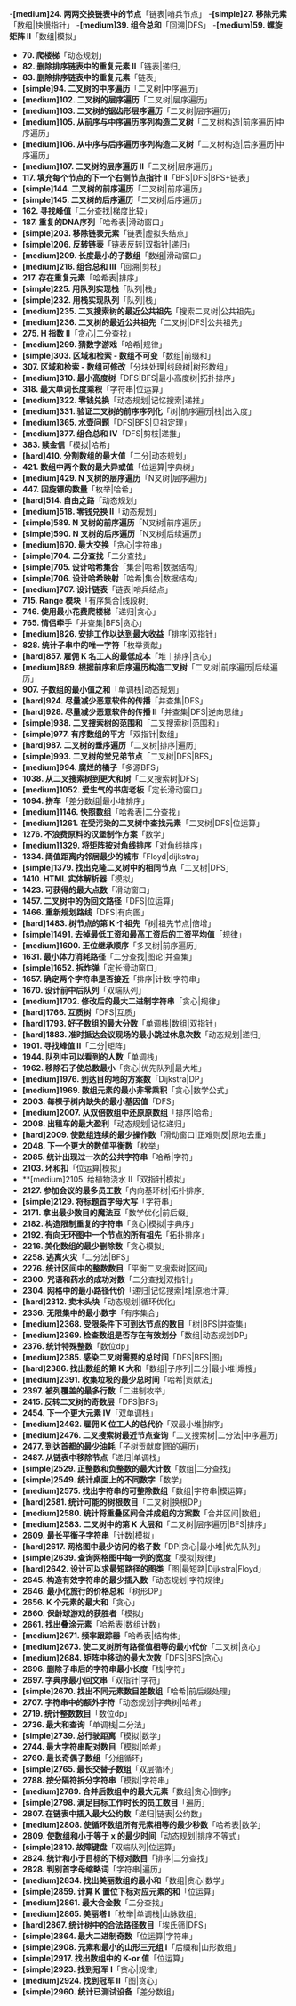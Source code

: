 -**[medium]24. 两两交换链表中的节点**「链表|哨兵节点」
-**[simple]27. 移除元素**「数组|快慢指针」
-**[medium]39. 组合总和**「回溯|DFS」
-**[medium]59. 螺旋矩阵 II**「数组|模拟」

- **70. 爬楼梯**「动态规划」
- **82. 删除排序链表中的重复元素 II**「链表|递归」
- **83. 删除排序链表中的重复元素**「链表」
- **[simple]94. 二叉树的中序遍历**「二叉树|中序遍历」
- **[medium]102. 二叉树的层序遍历**「二叉树|层序遍历」
- **[medium]103. 二叉树的锯齿形层序遍历**「二叉树|层序遍历」
- **[medium]105. 从前序与中序遍历序列构造二叉树**「二叉树构造|前序遍历|中序遍历」
- **[medium]106. 从中序与后序遍历序列构造二叉树**「二叉树构造|后序遍历|中序遍历」
- **[medium]107. 二叉树的层序遍历 II**「二叉树|层序遍历」
- **117. 填充每个节点的下一个右侧节点指针 II**「BFS|DFS|BFS+链表」
- **[simple]144. 二叉树的前序遍历**「二叉树|前序遍历」
- **[simple]145. 二叉树的后序遍历**「二叉树|后序遍历」
- **162. 寻找峰值**「二分查找|梯度比较」
- **187. 重复的DNA序列**「哈希表|滑动窗口」
- **[simple]203. 移除链表元素**「链表|虚拟头结点」
- **[simple]206. 反转链表**「链表反转|双指针|递归」
- **[medium]209. 长度最小的子数组**「数组|滑动窗口」
- **[medium]216. 组合总和 III**「回溯|剪枝」
- **217. 存在重复元素**「哈希表|排序」
- **[simple]225. 用队列实现栈**「队列|栈」
- **[simple]232. 用栈实现队列**「队列|栈」
- **[medium]235. 二叉搜索树的最近公共祖先**「搜索二叉树|公共祖先」
- **[medium]236. 二叉树的最近公共祖先**「二叉树|DFS|公共祖先」
- **275. H 指数 II**「贪心|二分查找」
- **[medium]299. 猜数字游戏**「哈希|规律」
- **[simple]303. 区域和检索 - 数组不可变**「数组|前缀和」
- **307. 区域和检索 - 数组可修改**「分块处理|线段树|树形数组」
- **[medium]310. 最小高度树**「DFS|BFS|最小高度树|拓扑排序」
- **318. 最大单词长度乘积**「字符串|位运算」
- **[medium]322. 零钱兑换**「动态规划|记忆搜索|递推」
- **[medium]331. 验证二叉树的前序序列化**「树|前序遍历|栈|出入度」
- **[medium]365. 水壶问题**「DFS|BFS|贝祖定理」
- **[medium]377. 组合总和 Ⅳ**「DFS|剪枝|递推」
- **383. 赎金信**「模拟|哈希」
- **[hard]410. 分割数组的最大值**「二分|动态规划」
- **421. 数组中两个数的最大异或值**「位运算|字典树」
- **[medium]429. N 叉树的层序遍历**「N叉树|层序遍历」
- **447. 回旋镖的数量**「枚举|哈希」
- **[hard]514. 自由之路**「动态规划」
- **[medium]518. 零钱兑换 II**「动态规划」
- **[simple]589. N 叉树的前序遍历**「N叉树|前序遍历」
- **[simple]590. N 叉树的后序遍历**「N叉树|后续遍历」
- **[medium]670. 最大交换**「贪心|字符串」
- **[simple]704. 二分查找**「二分查找」
- **[simple]705. 设计哈希集合**「集合|哈希|数据结构」
- **[simple]706. 设计哈希映射**「哈希|集合|数据结构」
- **[medium]707. 设计链表**「链表|哨兵结点」
- **715. Range 模块**「有序集合|线段树」
- **746. 使用最小花费爬楼梯**「递归|贪心」
- **765. 情侣牵手**「并查集|BFS|贪心」
- **[medium]826. 安排工作以达到最大收益**「排序|双指针」
- **828. 统计子串中的唯一字符**「枚举贡献」
- **[hard]857. 雇佣 K 名工人的最低成本**「堆｜排序|贪心」
- **[medium]889. 根据前序和后序遍历构造二叉树**「二叉树|前序遍历|后续遍历」
- **907. 子数组的最小值之和**「单调栈|动态规划」
- **[hard]924. 尽量减少恶意软件的传播**「并查集|DFS」
- **[hard]928. 尽量减少恶意软件的传播 II**「并查集|DFS|逆向思维」
- **[simple]938. 二叉搜索树的范围和**「二叉搜索树|范围和」
- **[simple]977. 有序数组的平方**「双指针|数组」
- **[hard]987. 二叉树的垂序遍历**「二叉树|排序|遍历」
- **[simple]993. 二叉树的堂兄弟节点**「二叉树|DFS|BFS」
- **[medium]994. 腐烂的橘子**「多源BFS」
- **1038. 从二叉搜索树到更大和树**「二叉搜索树|DFS」
- **[medium]1052. 爱生气的书店老板**「定长滑动窗口」
- **1094. 拼车**「差分数组|最小堆排序」
- **[medium]1146. 快照数组**「哈希表|二分查找」
- **[medium]1261. 在受污染的二叉树中查找元素**「二叉树|DFS|位运算」
- **1276. 不浪费原料的汉堡制作方案**「数学」
- **[medium]1329. 将矩阵按对角线排序**「对角线排序」
- **1334. 阈值距离内邻居最少的城市**「Floyd|dijkstra」
- **[simple]1379. 找出克隆二叉树中的相同节点**「二叉树|DFS」
- **1410. HTML 实体解析器**「模拟」
- **1423. 可获得的最大点数**「滑动窗口」
- **1457. 二叉树中的伪回文路径**「DFS|位运算」
- **1466. 重新规划路线**「DFS|有向图」
- **[hard]1483. 树节点的第 K 个祖先**「树|祖先节点|倍增」
- **[simple]1491. 去掉最低工资和最高工资后的工资平均值**「规律」
- **[medium]1600. 王位继承顺序**「多叉树|前序遍历」
- **1631. 最小体力消耗路径**「二分查找|图论|并查集」
- **[simple]1652. 拆炸弹**「定长滑动窗口」
- **1657. 确定两个字符串是否接近**「排序|计数|字符串」
- **1670. 设计前中后队列**「双端队列」
- **[medium]1702. 修改后的最大二进制字符串**「贪心|规律」
- **[hard]1766. 互质树**「DFS|互质」
- **[hard]1793. 好子数组的最大分数**「单调栈|数组|双指针」
- **[hard]1883. 准时抵达会议现场的最小跳过休息次数**「动态规划|递归」
- **1901. 寻找峰值 II**「二分|矩阵」
- **1944. 队列中可以看到的人数**「单调栈」
- **1962. 移除石子使总数最小**「贪心|优先队列|最大堆」
- **[medium]1976. 到达目的地的方案数**「Dijkstra|DP」
- **[medium]1969. 数组元素的最小非零乘积**「贪心|数学公式」
- **2003. 每棵子树内缺失的最小基因值**「DFS」
- **[medium]2007. 从双倍数组中还原原数组**「排序|哈希」
- **2008. 出租车的最大盈利**「动态规划|记忆递归」
- **[hard]2009. 使数组连续的最少操作数**「滑动窗口|正难则反|原地去重」
- **2048. 下一个更大的数值平衡数**「枚举」
- **2085. 统计出现过一次的公共字符串**「哈希|字符」
- **2103. 环和扣**「位运算|模拟」
- **[medium]2105. 给植物浇水 II「双指针|模拟」
- **2127. 参加会议的最多员工数**「内向基环树|拓扑排序」
- **[simple]2129. 将标题首字母大写**「字符串」
- **2171. 拿出最少数目的魔法豆**「数学优化|前后缀」
- **2182. 构造限制重复的字符串**「贪心|模拟|字典序」
- **2192. 有向无环图中一个节点的所有祖先**「拓扑排序」
- **2216. 美化数组的最少删除数**「贪心模拟」
- **2258. 逃离火灾**「二分法|BFS」
- **2276. 统计区间中的整数数目**「平衡二叉搜索树|区间」
- **2300. 咒语和药水的成功对数**「二分查找|双指针」
- **2304. 网格中的最小路径代价**「递归|记忆搜索|堆|原地计算」
- **[hard]2312. 卖木头块**「动态规划|循环优化」
- **2336. 无限集中的最小数字**「有序集合」
- **[medium]2368. 受限条件下可到达节点的数目**「树|BFS|并查集」
- **[medium]2369. 检查数组是否存在有效划分**「数组|动态规划DP」
- **2376. 统计特殊整数**「数位dp」
- **[medium]2385. 感染二叉树需要的总时间**「DFS|BFS|图」
- **[hard]2386. 找出数组的第 K 大和**「数组|子序列|二分|最小堆|爆搜」
- **[medium]2391. 收集垃圾的最少总时间**「哈希|贡献法」
- **2397. 被列覆盖的最多行数**「二进制枚举」
- **2415. 反转二叉树的奇数层**「DFS|BFS」
- **2454. 下一个更大元素 IV**「双单调栈」
- **[medium]2462. 雇佣 K 位工人的总代价**「双最小堆|排序」
- **[medium]2476. 二叉搜索树最近节点查询**「二叉搜索树|二分法|中序遍历」
- **2477. 到达首都的最少油耗**「子树贡献度|图的遍历」
- **2487. 从链表中移除节点**「递归|单调栈」
- **[simple]2529. 正整数和负整数的最大计数**「数组|二分查找」
- **[simple]2549. 统计桌面上的不同数字**「数学」
- **[medium]2575. 找出字符串的可整除数组**「数组|字符串|模运算」
- **[hard]2581. 统计可能的树根数目**「二叉树|换根DP」
- **[medium]2580. 统计将重叠区间合并成组的方案数**「合并区间|数组」
- **[medium]2583. 二叉树中的第 K 大层和**「二叉树|层序遍历|BFS|排序」
- **2609. 最长平衡子字符串**「计数|模拟」
- **[hard]2617. 网格图中最少访问的格子数**「DP|贪心|最小堆|优先队列」
- **[simple]2639. 查询网格图中每一列的宽度**「模拟|规律」
- **[hard]2642. 设计可以求最短路径的图类**「图|最短路|Dijkstra|Floyd」
- **2645. 构造有效字符串的最少插入数**「动态规划|字符规律」
- **2646. 最小化旅行的价格总和**「树形DP」
- **2656. K 个元素的最大和**「贪心」
- **2660. 保龄球游戏的获胜者**「模拟」
- **2661. 找出叠涂元素**「哈希表|数组计数」
- **[medium]2671. 频率跟踪器**「哈希表|结构体」
- **[medium]2673. 使二叉树所有路径值相等的最小代价**「二叉树|贪心」
- **[medium]2684. 矩阵中移动的最大次数**「DFS|BFS|贪心」
- **2696. 删除子串后的字符串最小长度**「栈|字符」
- **2697. 字典序最小回文串**「双指针|字符」
- **[simple]2670. 找出不同元素数目差数组**「哈希|前后缀处理」
- **2707. 字符串中的额外字符**「动态规划|字典树|哈希」
- **2719. 统计整数数目**「数位dp」
- **2736. 最大和查询**「单调栈|二分法」
- **[simple]2739. 总行驶距离**「模拟|数学」
- **2744. 最大字符串配对数目**「模拟|哈希」
- **2760. 最长奇偶子数组**「分组循环」
- **[simple]2765. 最长交替子数组**「双层循环」
- **2788. 按分隔符拆分字符串**「模拟|字符串」
- **[medium]2789. 合并后数组中的最大元素**「数组|贪心|倒序」
- **[simple]2798. 满足目标工作时长的员工数目**「遍历」
- **2807. 在链表中插入最大公约数**「递归|链表|公约数」
- **[medium]2808. 使循环数组所有元素相等的最少秒数**「哈希表|数学」
- **2809. 使数组和小于等于 x 的最少时间**「动态规划|排序不等式」
- **[simple]2810. 故障键盘**「双端队列|位运算」
- **2824. 统计和小于目标的下标对数目**「排序|二分查找」
- **2828. 判别首字母缩略词**「字符串|遍历」
- **[medium]2834. 找出美丽数组的最小和**「数组|贪心|数学」
- **[simple]2859. 计算 K 置位下标对应元素的和**「位运算」
- **[medium]2861. 最大合金数**「二分查找」
- **[medium]2865. 美丽塔 I**「枚举|单调栈|山脉数组」
- **[hard]2867. 统计树中的合法路径数目**「埃氏筛|DFS」
- **[simple]2864. 最大二进制奇数**「位运算|字符串」
- **[simple]2908. 元素和最小的山形三元组 I**「后缀和|山形数组」
- **[simple]2917. 找出数组中的 K-or 值**「位运算」
- **[simple]2923. 找到冠军 I**「贪心|规律」
- **[medium]2924. 找到冠军 II**「图|贪心」
- **[simple]2960. 统计已测试设备**「差分数组」